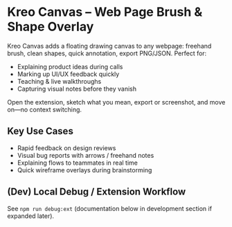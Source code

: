 # Kreo Canvas – Web Page Brush & Shape Overlay

Kreo Canvas adds a floating drawing canvas to any webpage: freehand brush, clean shapes, quick annotation, export PNG/JSON. Perfect for:

- Explaining product ideas during calls
- Marking up UI/UX feedback quickly
- Teaching & live walkthroughs
- Capturing visual notes before they vanish

Open the extension, sketch what you mean, export or screenshot, and move on—no context switching.

## Key Use Cases

- Rapid feedback on design reviews
- Visual bug reports with arrows / freehand notes
- Explaining flows to teammates in real time
- Quick wireframe overlays during brainstorming

## (Dev) Local Debug / Extension Workflow

See `npm run debug:ext` (documentation below in development section if expanded later).
